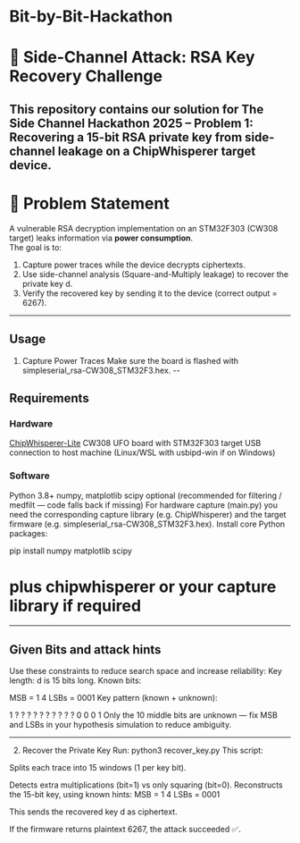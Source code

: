 # Bit-by-Bit-Hackathon
# 🔐 Side-Channel Attack: RSA Key Recovery Challenge

This repository contains our solution for **The Side Channel Hackathon 2025 – Problem 1**:  
Recovering a 15-bit RSA private key from side-channel leakage on a ChipWhisperer target device.
---

# 📖 Problem Statement
A vulnerable RSA decryption implementation on an STM32F303 (CW308 target) leaks information via **power consumption**.  
The goal is to:
1. Capture power traces while the device decrypts ciphertexts.
2. Use side-channel analysis (Square-and-Multiply leakage) to recover the private key d.
3. Verify the recovered key by sending it to the device (correct output = 6267).
---
## Usage
1. Capture Power Traces
Make sure the board is flashed with simpleserial_rsa-CW308_STM32F3.hex.
--
## Requirements
### Hardware
[ChipWhisperer-Lite](https://rtfm.newae.com/ChipWhisperer-Lite/)
CW308 UFO board with STM32F303 target
USB connection to host machine (Linux/WSL with usbipd-win if on Windows)

### Software
Python 3.8+
numpy, matplotlib
scipy optional (recommended for filtering / medfilt — code falls back if missing)
For hardware capture (main.py) you need the corresponding capture library (e.g. ChipWhisperer) and the target firmware (e.g. simpleserial_rsa-CW308_STM32F3.hex). 
Install core Python packages:

pip install numpy matplotlib scipy
# plus chipwhisperer or your capture library if required
---
## Given Bits and attack hints
Use these constraints to reduce search space and increase reliability:
Key length: d is 15 bits long.
Known bits:

MSB = 1
4 LSBs = 0001
Key pattern (known + unknown):

1 ? ? ? ? ? ? ? ? ? ? 0 0 0 1
Only the 10 middle bits are unknown — fix MSB and LSBs in your hypothesis simulation to reduce ambiguity.

---

2. Recover the Private Key
Run:
python3 recover_key.py
This script:


Splits each trace into 15 windows (1 per key bit).


Detects extra multiplications (bit=1) vs only squaring (bit=0).
Reconstructs the 15-bit key, using known hints:
MSB = 1
4 LSBs = 0001




This sends the recovered key d as ciphertext.

If the firmware returns plaintext 6267, the attack succeeded ✅.

